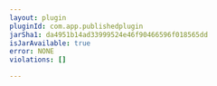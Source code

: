 ```yaml
---
layout: plugin
pluginId: com.app.publishedplugin
jarSha1: da4951b14ad33999524e46f90466596f018565dd
isJarAvailable: true
error: NONE
violations: []

---
```

